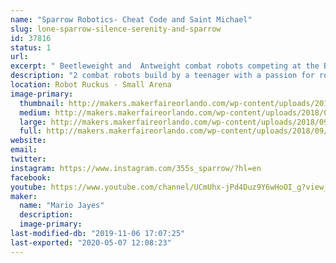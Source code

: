 ```yaml
---
name: "Sparrow Robotics- Cheat Code and Saint Michael"
slug: lone-sparrow-silence-serenity-and-sparrow
id: 37816
status: 1
url: 
excerpt: " Beetleweight and  Antweight combat robots competing at the Battles at Maker Faire Orlando 2018. "
description: "2 combat robots build by a teenager with a passion for robotics. If not in competition these robots will be open for examination by others."
location: Robot Ruckus - Small Arena
image-primary:
  thumbnail: http://makers.makerfaireorlando.com/wp-content/uploads/2018/09/9A8FFD74-F708-4FB9-BBED-BDC8E3AEECD4-150x150.jpeg
  medium: http://makers.makerfaireorlando.com/wp-content/uploads/2018/09/9A8FFD74-F708-4FB9-BBED-BDC8E3AEECD4-225x300.jpeg
  large: http://makers.makerfaireorlando.com/wp-content/uploads/2018/09/9A8FFD74-F708-4FB9-BBED-BDC8E3AEECD4-768x1024.jpeg
  full: http://makers.makerfaireorlando.com/wp-content/uploads/2018/09/9A8FFD74-F708-4FB9-BBED-BDC8E3AEECD4.jpeg
website: 
email: 
twitter: 
instagram: https://www.instagram.com/355s_sparrow/?hl=en
facebook: 
youtube: https://www.youtube.com/channel/UCmUhx-jPd4Duz9Y6wHoOI_g?view_as=subscriber
maker:
  name: "Mario Jayes"
  description:
  image-primary: 
last-modified-db: "2019-11-06 17:07:25"
last-exported: "2020-05-07 12:08:23"
---
```

